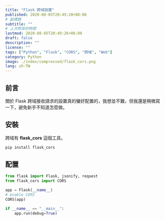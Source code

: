 ```yaml
---
title: "Flask 跨域設置"
published: 2020-08-05T20:49:28+08:00
# 副標題
subtitle: ""
# 上次修改的時間
lastmod: 2020-08-05T20:49:26+08:00
draft: false
description: ""
license: ""
tags: ["Python", "Flask", "CORS", "跨域", "Web"]
category: Python 
image: ./index/compressed/flask_cors.png
lang: zh-TW
---
```


## 前言

關於 Flask 跨域接收請求的設置真的蠻好配置的，我想並不難，但我還是稍微寫一下，避免新手不知道怎麼做。

## 安裝

跨域有 **flask_cors** 這個工具。

```bash
pip install flask_cors
```

## 配置

```py
from flask import Flask, jsonify, request
from flask_cors import CORS

app = Flask(__name__)
# enable CORS
CORS(app)

if __name__ == "__main__":
    app.run(debug=True)
```